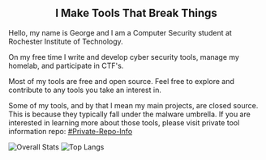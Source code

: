 <H2 align="center">I Make Tools That Break Things</h2>
Hello, my name is George and I am a Computer Security student at Rochester Institute of Technology.


 On my free time I write and develop cyber security tools, manage my homelab, and participate in CTF's. 
 
 Most of my tools are free and open source. Feel free to explore and contribute to any tools you take an interest in.  


Some of my tools, and by that I mean my main projects, are closed source. This is because they typically fall under the malware umbrella. If you are interested in learning more about those tools, please visit private tool information repo: [#Private-Repo-Info](https://github.com/F1shh-sec/Private-Repo-Info)

![Overall Stats](https://github-readme-stats.vercel.app/api?username=f1shh-sec&count_private=true&show_icons=true&hide=contribs,issues&theme=dark&layout=compact)
![Top Langs](https://github-readme-stats.vercel.app/api/top-langs/?username=f1shh-sec&layout=compact&theme=dark&hide=css,javascript,html,scss)

